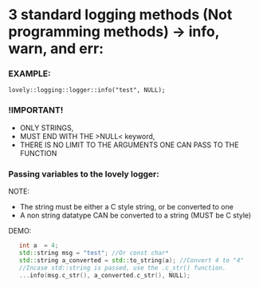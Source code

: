 # 3 standard logging methods (Not programming methods) -> info, warn, and err:

### EXAMPLE:
    lovely::logging::logger::info("test", NULL);

### !IMPORTANT!
 - ONLY STRINGS, 
 - MUST END WITH THE >NULL< keyword,
 - THERE IS NO LIMIT TO THE ARGUMENTS ONE CAN PASS TO THE FUNCTION

### Passing variables to the lovely logger:
 NOTE:
 - The string must be either a C style string, or be converted to one
 - A non string datatype CAN be converted to a string (MUST be C style)
 
 DEMO:
 
 ```C++
    int a  = 4;
    std::string msg = "test"; //Or const char*
    std::string a_converted = std::to_string(a); //Convert 4 to "4"
    //Incase std::string is passed, use the .c_str() function.
    ...info(msg.c_str(), a_converted.c_str(), NULL);
```
